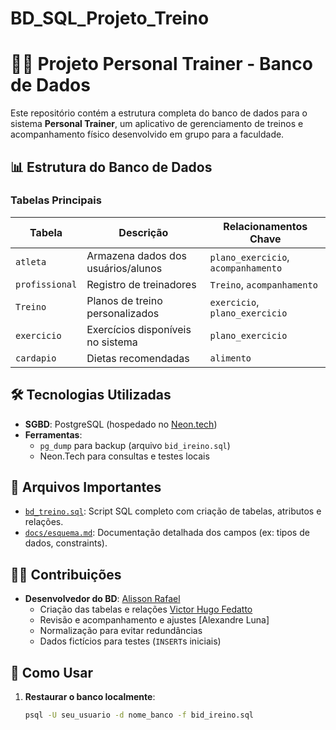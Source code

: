 # BD_SQL_Projeto_Treino
# 🏋️‍♂️ Projeto Personal Trainer - Banco de Dados

Este repositório contém a estrutura completa do banco de dados para o sistema **Personal Trainer**, um aplicativo de gerenciamento de treinos e acompanhamento físico desenvolvido em grupo para a faculdade.  

## 📊 Estrutura do Banco de Dados
### **Tabelas Principais**
| Tabela               | Descrição                                  | Relacionamentos Chave          |
|----------------------|-------------------------------------------|-------------------------------|
| `atleta`             | Armazena dados dos usuários/alunos        | `plano_exercicio`, `acompanhamento` |
| `profissional`       | Registro de treinadores                   | `Treino`, `acompanhamento`    |
| `Treino`             | Planos de treino personalizados           | `exercicio`, `plano_exercicio`|
| `exercicio`          | Exercícios disponíveis no sistema         | `plano_exercicio`             |
| `cardapio`           | Dietas recomendadas                       | `alimento`                    |



## 🛠 Tecnologias Utilizadas
- **SGBD**: PostgreSQL (hospedado no [Neon.tech](https://neon.tech))
- **Ferramentas**:  
  - `pg_dump` para backup (arquivo `bid_ireino.sql`)   
  - Neon.Tech para consultas e testes locais  

## 📂 Arquivos Importantes
- [`bd_treino.sql`](/bd_treino.sql): Script SQL completo com criação de tabelas, atributos e relações.  
- [`docs/esquema.md`](/docs/esquema.md): Documentação detalhada dos campos (ex: tipos de dados, constraints).  

## 👨‍💻 Contribuições
- **Desenvolvedor do BD**: [Alisson Rafael ]([https://github.com/AlissonRafaelDev])
  - Criação das tabelas e relações [Victor Hugo Fedatto]((https://github.com/vhfedatto))
  - Revisão e acompanhamento e ajustes [Alexandre Luna]
  - Normalização para evitar redundâncias  
  - Dados fictícios para testes (`INSERT`s iniciais)  

## 🔌 Como Usar
1. **Restaurar o banco localmente**:
   ```bash
   psql -U seu_usuario -d nome_banco -f bid_ireino.sql
